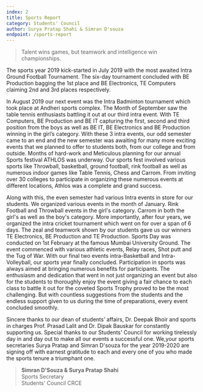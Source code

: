 ```yaml
---
index: 2
title: Sports Report
category: Students' Council
author: Surya Pratap Shahi & Simran D'souza
endpoint: /sports-report
---
```


> Talent wins games, but teamwork and intelligence win championships.

The sports year 2019 kick-started in July 2019 with the most awaited Intra Ground Football Tournament. The six-day tournament concluded with BE Production bagging the 1st place and BE Electronics, TE Computers claiming 2nd and 3rd places respectively.

In August 2019 our next event was the Intra Badminton tournament which took place at Andheri sports complex. The Month of September saw the table tennis enthusiasts battling it out at our third intra event. With TE Computers, BE Production and BE IT capturing the first, second and third position from the boys as well as BE IT, BE Electronics and BE Production winning in the girl’s category. With these 3 intra events, our odd semester came to an end and the new semester was awaiting for many more exciting events that we planned to offer to students both, from our college and from outside. Months of hard-work and Meticulous planning for our annual Sports festival ATHLOS was underway. Our sports fest involved various sports like Throwball, basketball, ground football, rink football as well as numerous indoor games like Table Tennis, Chess and Carrom. From inviting over 30 colleges to participate in organizing these numerous events at different locations, Athlos was a complete and grand success.

Along with this, the even semester had various Intra events in store for our students. We organized various events in the month of January. Rink Football and Throwball events in the girl's category. Carrom in both the girl's as well as the boy's category. More importantly, after four years, we organized the intra cricket tournament which went on for over a span of 6 days. The zeal and teamwork shown by our students gave us our winners TE Electronics, BE Production and TE Production. Sports Day was conducted on 1st February at the famous Mumbai University Ground. The event commenced with various athletic events, Relay races, Shot putt and the Tug of War. With our final two events intra-Basketball and Intra-Volleyball, our sports year finally concluded. Participation in sports was always aimed at bringing numerous benefits for participants. The enthusiasm and dedication that went in not just organizing an event but also for the students to thoroughly enjoy the event giving a fair chance to each class to battle it out for the coveted Sports Trophy proved to be the most challenging. But with countless suggestions from the students and the endless support given to us during the time of preparations, every event concluded smoothly.

Sincere thanks to our dean of students’ affairs, Dr. Deepak Bhoir and sports in charges Prof. Prasad Lalit and Dr. Dipak Bauskar for constantly supporting us. Special thanks to our Students' Council for working tirelessly day in and day out to make all our events a successful one. We,your sports secretaries Surya Pratap and Simran D'souza for the year 2019-2020 are signing off with earnest gratitude to each and every one of you who made the sports tenure a triumphant one.

> **Simran D'Souza & Surya Pratap Shahi**<br>
> Sports Secretary <br>
> Students' Council CRCE<br>
